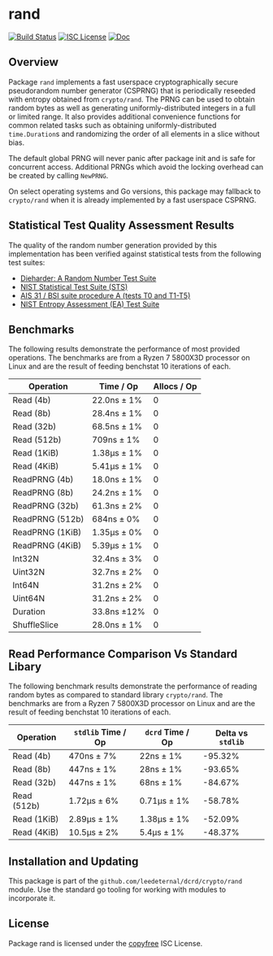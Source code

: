 rand
====

[![Build Status](https://github.com/leedeternal/dcrd/workflows/Build%20and%20Test/badge.svg)](https://github.com/leedeternal/dcrd/actions)
[![ISC License](https://img.shields.io/badge/license-ISC-blue.svg)](http://copyfree.org)
[![Doc](https://img.shields.io/badge/doc-reference-blue.svg)](https://pkg.go.dev/github.com/leedeternal/dcrd/crypto/rand)

## Overview

Package `rand` implements a fast userspace cryptographically secure pseudorandom
number generator (CSPRNG) that is periodically reseeded with entropy obtained
from `crypto/rand`.  The PRNG can be used to obtain random bytes as well as
generating uniformly-distributed integers in a full or limited range.  It also
provides additional convenience functions for common related tasks such as
obtaining uniformly-distributed `time.Duration`s and randomizing the order of
all elements in a slice without bias.

The default global PRNG will never panic after package init and is safe for
concurrent access.  Additional PRNGs which avoid the locking overhead can be
created by calling `NewPRNG`.

On select operating systems and Go versions, this package may fallback to
`crypto/rand` when it is already implemented by a fast userspace CSPRNG.

## Statistical Test Quality Assessment Results

The quality of the random number generation provided by this implementation has
been verified against statistical tests from the following test suites:

- [Dieharder: A Random Number Test Suite](https://webhome.phy.duke.edu/~rgb/General/dieharder.php)
- [NIST Statistical Test Suite (STS)](https://csrc.nist.rip/Projects/Random-Bit-Generation/Documentation-and-Software)
- [AIS 31 / BSI suite procedure A (tests T0 and T1-T5)](https://www.bsi.bund.de/SharedDocs/Downloads/DE/BSI/Zertifizierung/Interpretationen/AIS_31_testsuit_zip.zip)
- [NIST Entropy Assessment (EA) Test Suite](https://github.com/usnistgov/SP800-90B_EntropyAssessment)

## Benchmarks

The following results demonstrate the performance of most provided operations.
The benchmarks are from a Ryzen 7 5800X3D processor on Linux and are the result
of feeding benchstat 10 iterations of each.

Operation       | Time / Op   | Allocs / Op
----------------|-------------|------------
Read (4b)       | 22.0ns ± 1% | 0
Read (8b)       | 28.4ns ± 1% | 0
Read (32b)      | 68.5ns ± 1% | 0
Read (512b)     |  709ns ± 1% | 0
Read (1KiB)     | 1.38µs ± 1% | 0
Read (4KiB)     | 5.41µs ± 1% | 0
ReadPRNG (4b)   | 18.0ns ± 1% | 0
ReadPRNG (8b)   | 24.2ns ± 1% | 0
ReadPRNG (32b)  | 61.3ns ± 2% | 0
ReadPRNG (512b) |  684ns ± 0% | 0
ReadPRNG (1KiB) | 1.35µs ± 0% | 0
ReadPRNG (4KiB) | 5.39µs ± 1% | 0
Int32N          | 32.4ns ± 3% | 0
Uint32N         | 32.7ns ± 2% | 0
Int64N          | 31.2ns ± 2% | 0
Uint64N         | 31.2ns ± 2% | 0
Duration        | 33.8ns ±12% | 0
ShuffleSlice    | 28.0ns ± 1% | 0

## Read Performance Comparison Vs Standard Libary

The following benchmark results demonstrate the performance of reading random
bytes as compared to standard library `crypto/rand`.  The benchmarks are from a
Ryzen 7 5800X3D processor on Linux and are the result of feeding benchstat 10
iterations of each.

Operation     | `stdlib` Time / Op | `dcrd` Time / Op | Delta vs `stdlib`
--------------|--------------------|------------------|------------------
Read (4b)     |     470ns ± 7%     |     22ns ± 1%    | -95.32%
Read (8b)     |     447ns ± 1%     |     28ns ± 1%    | -93.65%
Read (32b)    |     447ns ± 1%     |     68ns ± 1%    | -84.67%
Read (512b)   |    1.72µs ± 6%     |   0.71µs ± 1%    | -58.78%
Read (1KiB)   |    2.89µs ± 1%     |   1.38µs ± 1%    | -52.09%
Read (4KiB)   |    10.5µs ± 2%     |    5.4µs ± 1%    | -48.37%

## Installation and Updating

This package is part of the `github.com/leedeternal/dcrd/crypto/rand` module.  Use
the standard go tooling for working with modules to incorporate it.

## License

Package rand is licensed under the [copyfree](http://copyfree.org) ISC License.
